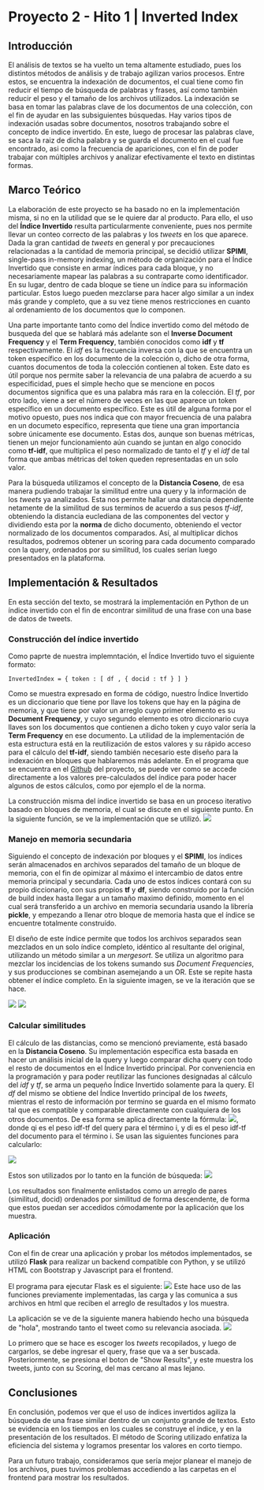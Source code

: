 # Proyecto 2 - Hito 1 | Inverted Index

## Introducción

El análisis de textos se ha vuelto un tema altamente estudiado, pues los distintos métodos de análisis y de trabajo agilizan varios procesos. Entre estos, se encuentra la indexación de documentos, el cual tiene como fin reducir el tiempo de búsqueda de palabras y frases, así como también reducir el peso y el tamaño de los archivos utilizados. La indexación se basa en tomar las palabras clave de los documentos de una colección, con el fin de ayudar en las subsiguientes búsquedas. Hay varios tipos de indexación usadas sobre documentos, nosotros trabajando sobre el concepto de indice invertido. En este, luego de procesar las palabras clave, se saca la raiz de dicha palabra y se guarda el documento en el cual fue encontrado, asi como la frecuencia de apariciones, con el fin de poder trabajar con múltiples archivos y analizar efectivamente el texto en distintas formas.

## Marco Teórico
La elaboración de este proyecto se ha basado no en la implementación misma, si no en la utilidad que se le quiere dar al producto. Para ello, el uso del **Índice Invertido** resulta particularmente conveniente, pues nos permite llevar un conteo correcto de las palabras y los *tweets* en los que aparece. Dada la gran cantidad de *tweets* en general y por precauciones relacionadas a la cantidad de memoria principal, se decidió utilizar **SPIMI**, single-pass in-memory indexing, un método de organización para el Índice Invertido que consiste en armar índices para cada bloque, y no necesariamente mapear las palabras a su contraparte como identificador. En su lugar, dentro de cada bloque se tiene un índice para su información particular. Estos luego pueden mezclarse para hacer algo similar a un index más grande y completo, que a su vez tiene menos restricciones en cuanto al ordenamiento de los documentos que lo componen. 

Una parte importante tanto como del Índice invertido como del método de busqueda del que se hablará más adelante son el **Inverse Document Frequency** y el **Term Frequency**, también conocidos como **idf** y **tf** respectivamente. El *idf* es la frecuencia inversa con la que se encuentra un token específico en los documento de la colección o, dicho de otra forma, cuantos documentos de toda la colección contienen al token. Este dato es útil porque nos permite saber la relevancia de una palabra de acuerdo a su especificidad, pues el simple hecho que se mencione en pocos documentos significa que es una palabra más rara en la colección. El *tf*, por otro lado, viene a ser el número de veces en las que aparece un token específico en un documento específico. Este es útil de alguna forma por el motivo opuesto, pues nos indica que con mayor frecuencia de una palabra en un documeto específico, representa que tiene una gran importancia sobre únicamente ese documento. Estas dos, aunque son buenas métricas, tienen un mejor funcionamiento aún cuando se juntan en algo conocido como **tf-idf**, que multiplica el peso normalizado de tanto el *tf* y el *idf* de tal forma que ambas métricas del token queden representadas en un solo valor.

Para la búsqueda utilizamos el concepto de la **Distancia Coseno**, de esa manera pudiendo trabajar la similitud entre una query y la información de los *tweets* ya analizados. Esta nos permite hallar una distancia dependiente netamente de la similitud de sus terminos de acuerdo a sus pesos *tf-idf*, obteniendo la distancia euclediana de las componentes del vector y dividiendo esta por la **norma** de dicho documento, obteniendo el vector normalizado de los documentos comparados. Así, al multiplicar dichos resultados, podremos obtener un scoring para cada documento comparado con la query, ordenados por su similitud, los cuales serían luego presentados en la plataforma.

## Implementación & Resultados
En esta sección del texto, se mostrará la implementación en Python de un índice invertido con el fin de encontrar similitud de una frase con una base de datos de tweets.

### Construcción del índice invertido
Como paprte de nuestra implemntación, el Índice Invertido tuvo el siguiente formato:
```
InvertedIndex = { token : [ df , { docid : tf } ] }
```
Como se muestra expresado en forma de código, nuestro Índice Invertido es un diccionario que tiene por llave los tokens que hay en la página de memoria, y que tiene por valor un arreglo cuyo primer elemento es su **Document Frequency**, y cuyo segundo elemento es otro diccionario cuya llaves son los documentos que contienen a dicho token y cuyo valor sería la **Term Frequency** en ese documento. La utilidad de la implementación de esta estructura está en la reutilización de estos valores y su rápido acceso para el cálculo del **tf-idf**, siendo también necesario este diseño para la indexación en bloques que hablaremos más adelante. En el programa que se encuentra en el [Github](https://github.com/Mauricio-Bernuy/BD2-P2-H1) del proyecto, se puede ver como se accede directamente a los valores pre-calculados del índice para poder hacer algunos de estos cálculos, como por ejemplo el de la norma.

La construcción misma del índice invertido se basa en un proceso iterativo basado en bloques de memoria, el cual se discute en el siguiente punto. En la siguiente función, se ve la implementación que se utilizó.
![](https://i.imgur.com/3F2vgRh.jpg)



### Manejo en memoria secundaria 
Siguiendo el concepto de indexación por bloques y el **SPIMI**, los índices serán almacenados en archivos separados del tamaño de un bloque de memoria, con el fin de opimizar al máximo el intercambio de datos entre memoria principal y secundaria. Cada uno de estos índices contará con su propio diccionario, con sus propios **tf** y **df**, siendo construído por la función de build index hasta llegar a un tamaño maximo definido, momento en el cual será transferido a un archivo en memoria secundaria usando la librería **pickle**, y empezando a llenar otro bloque de memoria hasta que el índice se encuentre totalmente construído. 

El diseño de este índice permite que todos los archivos separados sean mezclados en un solo índice completo, idéntico al resultante del original, utilizando un método similar a un *mergesort*. Se utiliza un algoritmo para mezclar los incidencias de los tokens sumando sus *Document Frequencies*, y sus producciones se combinan asemejando a un OR. Este se repite hasta obtener el índice completo. En la siguiente imagen, se ve la iteración que se hace.

![](https://i.imgur.com/iP2GvYS.jpg)
![](https://i.imgur.com/esefaf7.jpg)


### Calcular similitudes
El cálculo de las distancias, como se mencionó previamente, está basado en la **Distancia Coseno**. Su implementación específica esta basada en hacer un análisis inicial de la query y luego comparar dicha query con todo el resto de documentos en el Índice Invertido principal. Por conveniencia en la programación y para poder reutilizar las funciones designadas al cálculo del *idf* y *tf*, se arma un pequeño Índice Invertido solamente para la query. El *df* del mismo se obtiene del Índice Invertido principal de los *tweets*, mientras el resto de información por termino se guarda en el mismo formato tal que es compatible y comparable directamente con cualquiera de los otros documentos. De esa forma se aplica directamente la fórmula:
![](https://i.imgur.com/WE5CNmh.png),
donde qi es el peso idf-tf del query para el término i, y di es el peso idf-tf del documento para el término i. Se usan las siguientes funciones para calcularlo:

![](https://i.imgur.com/sbr0IEy.jpg)

Estos son utilizados por lo tanto en la función de búsqueda:
![](https://i.imgur.com/RvR8rO9.jpg)

Los resultados son finalmente enlistados como un arreglo de pares (similitud, docid) ordenados por similitud de forma descendente, de forma que estos puedan ser accedidos cómodamente por la aplicación que los muestra.

### Aplicación
Con el fin de crear una aplicación y probar los métodos implementados, se utilizó **Flask** para realizar un backend compatible con Python, y se utilizó HTML con Bootstrap y Javascript para el frontend.

El programa para ejecutar Flask es el siguiente:
![](https://i.imgur.com/JzyfTgf.jpg)
Este hace uso de las funciones previamente implementadas, las carga y las comunica a sus archivos en html que reciben el arreglo de resultados y los muestra.

La aplicación se ve de la siguiente manera habiendo hecho una búsqueda de "hola", mostrando tanto el tweet como su relevancia asociada.
![](https://i.imgur.com/k5lCeus.png)


Lo primero que se hace es escoger los *tweets* recopilados, y luego de cargarlos, se debe ingresar el query, frase que va a ser buscada. Posteriormente, se presiona el boton de "Show Results", y este muestra los tweets, junto con su Scoring, del mas cercano al mas lejano.

## Conclusiones

En conclusión, podemos ver que el uso de índices invertidos agiliza la búsqueda de una frase similar dentro de un conjunto grande de textos. Esto se evidencia en los tiempos en los cuales se construye el índice, y en la presentación de los resultados. El método de Scoring utilizado enfatiza la eficiencia del sistema y logramos presentar los valores en corto tiempo.

Para un futuro trabajo, consideramos que sería mejor planear el manejo de los archivos, pues tuvimos problemas accediendo a las carpetas en el frontend para mostrar los resultados.
